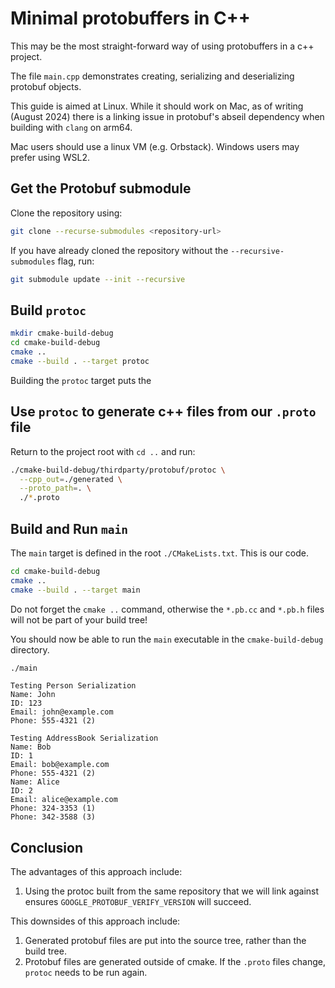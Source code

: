# Minimal protobuffers in C++

This may be the most straight-forward way of using protobuffers in a c++ project.

The file `main.cpp` demonstrates creating, serializing and deserializing protobuf objects.

This guide is aimed at Linux.
While it should work on Mac, as of writing (August 2024) there is a linking issue in protobuf's abseil dependency when building with `clang` on arm64.

Mac users should use a linux VM (e.g. Orbstack). Windows users may prefer using WSL2.

## Get the Protobuf submodule

Clone the repository using:
```bash
git clone --recurse-submodules <repository-url>
```
If you have already cloned the repository without the `--recursive-submodules` flag, run:
```bash
git submodule update --init --recursive 
```

## Build `protoc`

```bash
mkdir cmake-build-debug
cd cmake-build-debug
cmake ..
cmake --build . --target protoc
```
Building the `protoc` target puts the 

## Use `protoc` to generate c++ files from our `.proto` file

Return to the project root with `cd ..` and run:
```bash
./cmake-build-debug/thirdparty/protobuf/protoc \
  --cpp_out=./generated \
  --proto_path=. \
  ./*.proto
```

## Build and Run `main`
The `main` target is defined in the root `./CMakeLists.txt`. This is our code.
```bash
cd cmake-build-debug
cmake ..
cmake --build . --target main
```
Do not forget the `cmake ..` command, otherwise the `*.pb.cc` and `*.pb.h` files will not be part of your build tree! 

You should now be able to run the `main` executable in the `cmake-build-debug` directory.
```bash
./main
```
```text
Testing Person Serialization
Name: John
ID: 123
Email: john@example.com
Phone: 555-4321 (2)

Testing AddressBook Serialization
Name: Bob
ID: 1
Email: bob@example.com
Phone: 555-4321 (2)
Name: Alice
ID: 2
Email: alice@example.com
Phone: 324-3353 (1)
Phone: 342-3588 (3)
```

## Conclusion

The advantages of this approach include:
1. Using the protoc built from the same repository that we will link against ensures `GOOGLE_PROTOBUF_VERIFY_VERSION` will succeed.

This downsides of this approach include:
1. Generated protobuf files are put into the source tree, rather than the build tree.
2. Protobuf files are generated outside of cmake. If the `.proto` files change, `protoc` needs to be run again.